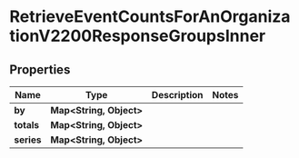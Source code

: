 

# RetrieveEventCountsForAnOrganizationV2200ResponseGroupsInner


## Properties

| Name | Type | Description | Notes |
|------------ | ------------- | ------------- | -------------|
|**by** | **Map&lt;String, Object&gt;** |  |  |
|**totals** | **Map&lt;String, Object&gt;** |  |  |
|**series** | **Map&lt;String, Object&gt;** |  |  |



